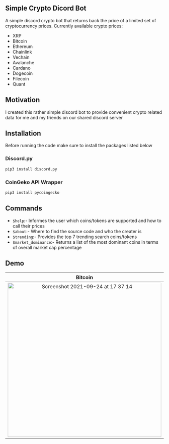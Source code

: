 ## Simple Crypto Dicord Bot
A simple discord crypto bot that returns back the price of a limited set of cryptocurrency prices.
Currently available crypto prices:
- XRP
- Bitcoin
- Ethereum
- Chainlink
- Vechain
- Avalanche
- Cardano
- Dogecoin
- Filecoin
- Quant

## Motivation
I created this rather simple discord bot to provide convenient crypto related data for me and my friends on our shared discord server  

## Installation
Before running the code make sure to install the packages listed below

### Discord.py

```python 
pip3 install discord.py
```
### CoinGeko API Wrapper

```python
pip3 install pycoingecko
```

## Commands
- `$help`:- Informes the user which coins/tokens are supported and how to call their prices
- `$about`:- Where to find the source code and who the creater is
- `$trending`:- Provides the top 7 trending search coins/tokens 
- `$market_dominance`:- Returns a list of the most dominant coins in terms of overall market cap percentage

## Demo
Bitcoin |  XRP
:-------------------------:|:-------------------------:
<img width="488" alt="Screenshot 2021-09-24 at 17 37 14" src="https://user-images.githubusercontent.com/64978825/134710547-c4d79ba1-defc-44e1-a9c3-59f5f19befd3.png">|<img width="488" alt="Screenshot 2021-09-24 at 17 37 28" src="https://user-images.githubusercontent.com/64978825/134710541-c0f5bd0d-54a7-4d2c-8fbf-abdf6e687315.png">|
